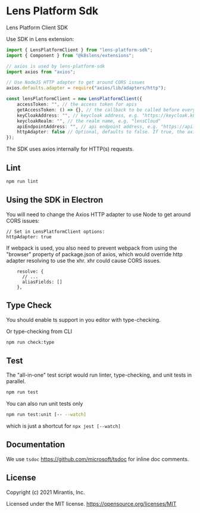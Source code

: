 # Lens Platform Sdk

Lens Platform Client SDK

Use SDK in Lens extension:

```ts
import { LensPlatformClient } from "lens-platform-sdk";
import { Component } from "@k8slens/extensions";

// axios is used by lens-platform-sdk
import axios from "axios";

// Use NodeJS HTTP adapter to get around CORS issues
axios.defaults.adapter = require("axios/lib/adapters/http");

const lensPlatformClient = new LensPlatformClient({
    accessToken: "", // the access token for apis
    getAccessToken: () => {}, // the callback to be called before every request, useful if the access token needs to be renew often.
    keyCloakAddress: "", // keycloak address, e.g. "https://keycloak.k8slens.dev"
    keycloakRealm: "", // the realm name, e.g. "lensCloud" 
    apiEndpointAddress: "", // api endpoint address, e.g. "https://api.k8slens.dev"
    httpAdapter: false // Optional, defaults to false. If true, the axios HTTP adapter is used instead of xhr
});
```

The SDK uses axios internally for HTTP(s) requests.

## Lint

```bash
npm run lint
```

## Using the SDK in Electron

You will need to change the Axios HTTP adapter to use Node to get around CORS issues:
```
// Set in LensPlatformClient options:
httpAdapter: true
```

If webpack is used, you also need to prevent webpack from using the "browser" property of package.json of axios, which would override http adapter resolving to use the xhr. xhr could cause CORS issues.

```
    resolve: {
      // ...
      aliasFields: []
    },
```

## Type Check

You should enable ts support in you editor with type-checking.

Or type-checking from CLI

```bash
npm run check:type
```

## Test

The "all-in-one" test script would run linter, type-checking, and unit tests in parallel.

```bash
npm run test
```

You can also run unit tests only

```bash
npm run test:unit [-- --watch]
```

which is just a shortcut for `npx jest [--watch]`

## Documentation

We use `tsdoc` <https://github.com/microsoft/tsdoc> for inline doc comments.

## License

Copyright (c) 2021 Mirantis, Inc.

Licensed under the MIT license.
<https://opensource.org/licenses/MIT>

